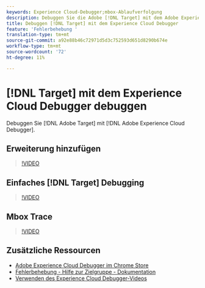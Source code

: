 ```yaml
---
keywords: Experience Cloud-Debugger;mbox-Ablaufverfolgung
description: Debuggen Sie die Adobe [!DNL Target] mit dem Adobe Experience Cloud Debugger.
title: Debuggen [!DNL Target] mit dem Experience Cloud Debugger
feature: 'Fehlerbehebung '
translation-type: tm+mt
source-git-commit: a92e88b46c72971d5d3c752593d651d8290b674e
workflow-type: tm+mt
source-wordcount: '72'
ht-degree: 11%

---
```



# [!DNL Target] mit dem Experience Cloud Debugger debuggen

Debuggen Sie [!DNL Adobe Target] mit [!DNL Adobe Experience Cloud Debugger].

## Erweiterung hinzufügen

>[!VIDEO](https://video.tv.adobe.com/v/23114/?quality=12)

## Einfaches [!DNL Target] Debugging

>[!VIDEO](https://video.tv.adobe.com/v/23115/?quality=12)

## Mbox Trace

>[!VIDEO](https://video.tv.adobe.com/v/23113/?quality=12)

## Zusätzliche Ressourcen

+ [Adobe Experience Cloud Debugger im Chrome Store](https://chrome.google.com/webstore/detail/adobe-experience-cloud-de/ocdmogmohccmeicdhlhhgepeaijenapj?hl=en)
+ [Fehlerbehebung - Hilfe zur Zielgruppe - Dokumentation](/help/r-troubleshooting-target/troubleshooting-target.md)
+ [Verwenden des Experience Cloud Debugger-Videos](https://helpx.adobe.com/marketing-cloud-core/kt/using/experience-cloud-debugger-feature-video-use.html)

